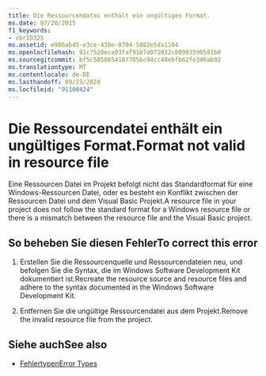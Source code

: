 ```yaml
---
title: Die Ressourcendatei enthält ein ungültiges Format.
ms.date: 07/20/2015
f1_keywords:
- vbrID325
ms.assetid: e986ab45-e3ce-430e-8704-5882e5da1104
ms.openlocfilehash: 91c7528eca03faf91b7d072032c80903590581b0
ms.sourcegitcommit: bf5c5850654187705bc94cc40ebfb62fe346ab02
ms.translationtype: MT
ms.contentlocale: de-DE
ms.lasthandoff: 09/23/2020
ms.locfileid: "91100424"
---
```

# <a name="format-not-valid-in-resource-file"></a><span data-ttu-id="f87d3-102">Die Ressourcendatei enthält ein ungültiges Format.</span><span class="sxs-lookup"><span data-stu-id="f87d3-102">Format not valid in resource file</span></span>

<span data-ttu-id="f87d3-103">Eine Ressourcen Datei im Projekt befolgt nicht das Standardformat für eine Windows-Ressourcen Datei, oder es besteht ein Konflikt zwischen der Ressourcen Datei und dem Visual Basic Projekt.</span><span class="sxs-lookup"><span data-stu-id="f87d3-103">A resource file in your project does not follow the standard format for a Windows resource file or there is a mismatch between the resource file and the Visual Basic project.</span></span>  
  
## <a name="to-correct-this-error"></a><span data-ttu-id="f87d3-104">So beheben Sie diesen Fehler</span><span class="sxs-lookup"><span data-stu-id="f87d3-104">To correct this error</span></span>  
  
1. <span data-ttu-id="f87d3-105">Erstellen Sie die Ressourcenquelle und Ressourcendateien neu, und befolgen Sie die Syntax, die im Windows Software Development Kit dokumentiert ist.</span><span class="sxs-lookup"><span data-stu-id="f87d3-105">Recreate the resource source and resource files and adhere to the syntax documented in the Windows Software Development Kit.</span></span>  
  
2. <span data-ttu-id="f87d3-106">Entfernen Sie die ungültige Ressourcendatei aus dem Projekt.</span><span class="sxs-lookup"><span data-stu-id="f87d3-106">Remove the invalid resource file from the project.</span></span>  
  
## <a name="see-also"></a><span data-ttu-id="f87d3-107">Siehe auch</span><span class="sxs-lookup"><span data-stu-id="f87d3-107">See also</span></span>

- [<span data-ttu-id="f87d3-108">Fehlertypen</span><span class="sxs-lookup"><span data-stu-id="f87d3-108">Error Types</span></span>](../programming-guide/language-features/error-types.md)
